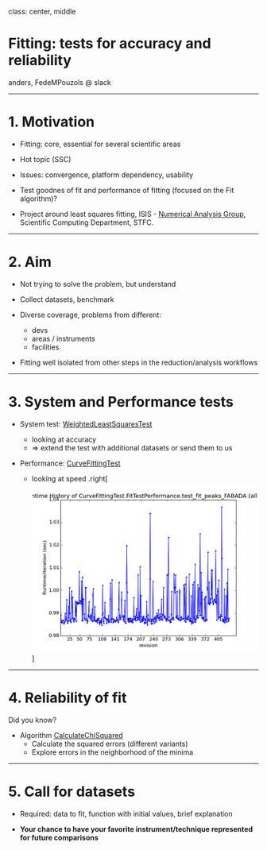
class: center, middle

# Fitting: tests for accuracy and reliability

anders, FedeMPouzols @ slack

---

# 1. Motivation

- Fitting: core, essential for several scientific areas

- Hot topic (SSC)

- Issues: convergence, platform dependency, usability

- Test goodnes of fit and performance of fitting (focused on the Fit algorithm)?

- Project around least squares fitting, ISIS - [Numerical Analysis Group](http://www.scd.stfc.ac.uk/SCD/organisation/42436.aspx?d=Numerical%20Analysis/), Scientific Computing Department, STFC.

---

# 2. Aim

- Not trying to solve the problem, but understand

- Collect datasets, benchmark

- Diverse coverage, problems from different:
  - devs
  - areas / instruments
  - facilities

- Fitting well isolated from other steps in the reduction/analysis workflows
  
---

# 3. System and Performance tests

- System test: [WeightedLeastSquaresTest](https://github.com/mantidproject/mantid/blob/master/Testing/SystemTests/tests/analysis/WeightedLeastSquaresTest.py)
  - looking at accuracy
  - => extend the test with additional datasets or send them to us

- Performance: [CurveFittingTest](http://builds.mantidproject.org/view/All/job/master_performancetests/Master_branch_performance_tests/)
  - looking at speed
  .right[![fabada_perf_plot](CurveFittingTest.FitTestPerformance.test_fit_peaks_FABADA.runtime.v.revision.ALL_60.png)]

---

# 4. Reliability of fit

Did you know?

- Algorithm [CalculateChiSquared](http://docs.mantidproject.org/nightly/algorithms/CalculateChiSquared-v1.html)
  - Calculate the squared errors (different variants)
  - Explore errors in the neighborhood of the minima

---

# 5. Call for datasets

- Required: data to fit, function with initial values, brief explanation 

- **Your chance to have your favorite instrument/technique represented for future comparisons**
